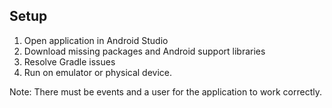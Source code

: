 ## Setup
1. Open application in Android Studio
2. Download missing packages and Android support libraries
3. Resolve Gradle issues
4. Run on emulator or physical device.


Note: There must be events and a user for the application to work correctly.
